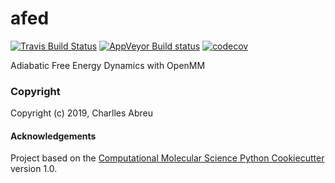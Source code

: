 afed
==============================
[//]: # (Badges)
[![Travis Build Status](https://travis-ci.org/craabreu/afed.png)](https://travis-ci.org/craabreu/afed)
[![AppVeyor Build status](https://ci.appveyor.com/api/projects/status/REPLACE_WITH_APPVEYOR_LINK/branch/master?svg=true)](https://ci.appveyor.com/project/craabreu/afed/branch/master)
[![codecov](https://codecov.io/gh/craabreu/afed/branch/master/graph/badge.svg)](https://codecov.io/gh/craabreu/afed/branch/master)

Adiabatic Free Energy Dynamics with OpenMM

### Copyright

Copyright (c) 2019, Charlles Abreu


#### Acknowledgements

Project based on the
[Computational Molecular Science Python Cookiecutter](https://github.com/molssi/cookiecutter-cms) version 1.0.
